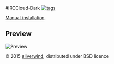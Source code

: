 #IRCCloud-Dark [![tags](https://img.shields.io/github/tag/StylishThemes/IRCCloud-Dark.svg?style=flat)](https://github.com/StylishThemes/IRCCloud-Dark/tags)

[Manual installation](https://raw.githubusercontent.com/StylishThemes/IRCCloud-Dark/master/irccloud-dark.css).

## Preview
![Preview](http://i.imgur.com/gcfakZx.png)

© 2015 [silverwind](https://github.com/silverwind), distributed under BSD licence
